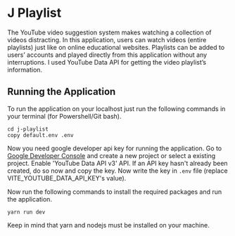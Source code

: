 # J Playlist

The YouTube video suggestion system makes watching a collection of videos distracting. In this application, users can watch videos (entire playlists) just like on online educational websites. Playlists can be added to users’ accounts and played directly from this application without any interruptions. I used YouTube Data API for getting the video playlist’s information.

## Running the Application

To run the application on your localhost just run the following commands in your terminal (for Powershell/Git bash).

```git clone https://github.com/JanayAlam/j-playlist.git
cd j-playlist
copy default.env .env
```

Now you need google developer api key for running the application. Go to [Google Developer Console](https://console.cloud.google.com) and create a new project or select a existing project. Enable 'YouTube Data API v3' API. If an API key hasn't already been created, do so now and copy the key. Now write the key in `.env` file (replace VITE_YOUTUBE_DATA_API_KEY's value).

Now run the following commands to install the required packages and run the application.

```yarn
yarn run dev
```

Keep in mind that yarn and nodejs must be installed on your machine.
